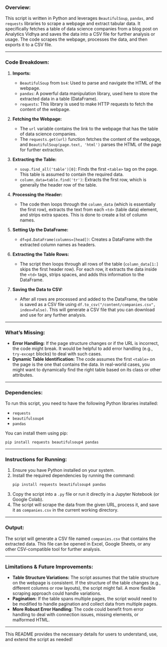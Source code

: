 ### Overview:

This script is written in Python and leverages `BeautifulSoup`, `pandas`, and `requests` libraries to scrape a webpage and extract tabular data. It specifically fetches a table of data science companies from a blog post on Analytics Vidhya and saves the data into a CSV file for further analysis or usage. The code scrapes the webpage, processes the data, and then exports it to a CSV file.

---

### **Code Breakdown:**

1. **Imports:**
   - `BeautifulSoup` from `bs4`: Used to parse and navigate the HTML of the webpage.
   - `pandas`: A powerful data manipulation library, used here to store the extracted data in a table (DataFrame).
   - `requests`: This library is used to make HTTP requests to fetch the content of the webpage.

2. **Fetching the Webpage:**
   - The `url` variable contains the link to the webpage that has the table of data science companies.
   - The `requests.get(url)` function fetches the content of the webpage, and `BeautifulSoup(page.text, 'html')` parses the HTML of the page for further extraction.

3. **Extracting the Table:**
   - `soup.find_all('table')[0]`: Finds the first `<table>` tag on the page. This table is assumed to contain the required data. 
   - `column_data=table.find('tr')`: Extracts the first row, which is generally the header row of the table.

4. **Processing the Header:**
   - The code then loops through the `column_data` (which is essentially the first row), extracts the text from each `<td>` (table data) element, and strips extra spaces. This is done to create a list of column names.
   
5. **Setting Up the DataFrame:**
   - `df=pd.DataFrame(columns=[head])`: Creates a DataFrame with the extracted column names as headers.

6. **Extracting the Table Rows:**
   - The script then loops through all rows of the table (`column_data[1:]` skips the first header row). For each row, it extracts the data inside the `<td>` tags, strips spaces, and adds this information to the DataFrame.

7. **Saving the Data to CSV:**
   - After all rows are processed and added to the DataFrame, the table is saved as a CSV file using `df.to_csv("/content/companies.csv", index=False)`. This will generate a CSV file that you can download and use for any further analysis.

---

### **What’s Missing:**
- **Error Handling:** If the page structure changes or if the URL is incorrect, the code might break. It would be helpful to add error handling (e.g., `try-except` blocks) to deal with such cases.
- **Dynamic Table Identification:** The code assumes the first `<table>` on the page is the one that contains the data. In real-world cases, you might want to dynamically find the right table based on its class or other attributes.

---

### **Dependencies:**
To run this script, you need to have the following Python libraries installed:

- `requests`
- `beautifulsoup4`
- `pandas`

You can install them using pip:

```
pip install requests beautifulsoup4 pandas
```

---

### **Instructions for Running:**

1. Ensure you have Python installed on your system.
2. Install the required dependencies by running the command:
   ```bash
   pip install requests beautifulsoup4 pandas
   ```
3. Copy the script into a `.py` file or run it directly in a Jupyter Notebook (or Google Colab).
4. The script will scrape the data from the given URL, process it, and save it as `companies.csv` in the current working directory.

---

### **Output:**
The script will generate a CSV file named `companies.csv` that contains the extracted data. This file can be opened in Excel, Google Sheets, or any other CSV-compatible tool for further analysis.

---

### **Limitations & Future Improvements:**

- **Table Structure Variations:** The script assumes that the table structure on the webpage is consistent. If the structure of the table changes (e.g., different columns or row layouts), the script might fail. A more flexible scraping approach could handle variations.
- **Pagination:** If the table spans multiple pages, the script would need to be modified to handle pagination and collect data from multiple pages.
- **More Robust Error Handling:** The code could benefit from error handling to deal with connection issues, missing elements, or malformed HTML.

---

This README provides the necessary details for users to understand, use, and extend the script as needed!
